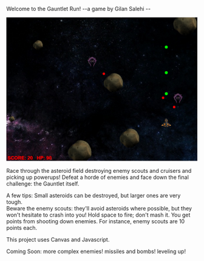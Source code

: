 Welcome to the Gauntlet Run!
--a game by Gilan Salehi --

![alt tag](Asteroids/assets/GauntletRun.PNG)

Race through the asteroid field destroying enemy scouts and cruisers and picking up powerups!  Defeat a horde of enemies and face down the final challenge: the Gauntlet itself.

A few tips:
Small asteroids can be destroyed, but larger ones are very tough.  
Beware the enemy scouts: they'll avoid asteroids where possible, but they won't hesitate to crash into you!
Hold space to fire; don't mash it.
You get points from shooting down enemies.  For instance, enemy scouts are 10 points each.

This project uses Canvas and Javascript.

Coming Soon:
more complex enemies!
missiles and bombs!
leveling up!
